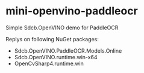 # mini-openvino-paddleocr

Simple Sdcb.OpenVINO demo for PaddleOCR

Replys on following NuGet packages:
* Sdcb.OpenVINO.PaddleOCR.Models.Online
* Sdcb.OpenVINO.runtime.win-x64
* OpenCvSharp4.runtime.win
